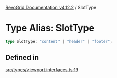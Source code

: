 [RevoGrid Documentation v4.12.2](README.md) / SlotType

# Type Alias: SlotType

```ts
type SlotType: "content" | "header" | "footer";
```

## Defined in

[src/types/viewport.interfaces.ts:19](https://github.com/revolist/revogrid/blob/e582d99bf63e98e148b1cd4edfa5db75a0a4d1b7/src/types/viewport.interfaces.ts#L19)

